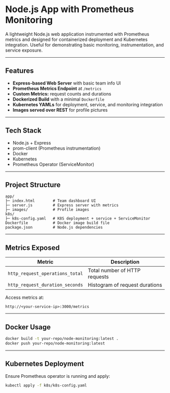 #  Node.js App with Prometheus Monitoring

A lightweight Node.js web application instrumented with Prometheus metrics and designed for containerized deployment and Kubernetes integration. Useful for demonstrating basic monitoring, instrumentation, and service exposure.

---

##  Features

- **Express-based Web Server** with basic team info UI
- **Prometheus Metrics Endpoint** at `/metrics`
- **Custom Metrics:** request counts and durations
- **Dockerized Build** with a minimal `Dockerfile`
- **Kubernetes YAMLs** for deployment, service, and monitoring integration
- **Images served over REST** for profile pictures

---

##  Tech Stack

- Node.js + Express
- prom-client (Prometheus instrumentation)
- Docker
- Kubernetes
- Prometheus Operator (ServiceMonitor)

---

##  Project Structure

```text
app/
├─ index.html        # Team dashboard UI
├─ server.js         # Express server with metrics
├─ images/           # Profile images
k8s/
├─ k8s-config.yaml   # K8S deployment + service + ServiceMonitor
Dockerfile           # Docker image build file
package.json         # Node.js dependencies
```
---

##  Metrics Exposed

| Metric                       | Description                          |
|------------------------------|--------------------------------------|
| `http_request_operations_total` | Total number of HTTP requests        |
| `http_request_duration_seconds` | Histogram of request durations       |

Access metrics at:

```arduino
http://<your-service-ip>:3000/metrics
```
---

##  Docker Usage

```bash
docker build -t your-repo/node-monitoring:latest .
docker push your-repo/node-monitoring:latest
```
---

##  Kubernetes Deployment

Ensure Prometheus operator is running and apply:

```bash
kubectl apply -f k8s/k8s-config.yaml
```
